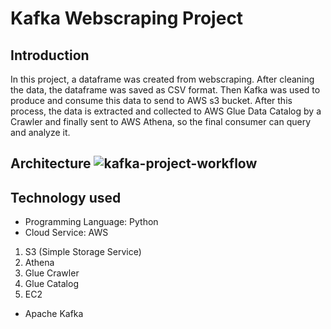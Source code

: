 # Kafka Webscraping Project

## Introduction
In this project, a dataframe was created from webscraping. After cleaning the data, the dataframe was saved as CSV format. Then Kafka was used to produce and consume this data to send to AWS s3 bucket. After this process, the data is extracted and collected to AWS Glue Data Catalog by a Crawler and finally sent to AWS Athena, so the final consumer can query and analyze it.

## Architecture ![kafka-project-workflow](https://user-images.githubusercontent.com/48607584/232667925-09fd03e0-edad-42a6-9f62-2f48e5132558.png)

## Technology used

- Programming Language: Python
- Cloud Service: AWS
1. S3 (Simple Storage Service)
2. Athena
3. Glue Crawler
4. Glue Catalog
5. EC2
- Apache Kafka
